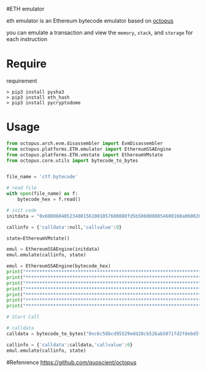 #ETH emulator

eth emulator is an Ethereum bytecode emulator based on [octopus](https://github.com/quoscient/octopus)

you can emulate a transaction and view the `memory`, `stack`, and `storage` for each instruction

# Require

requirement

```
> pip3 install pysha3
> pip3 install eth_hash
> pip3 install pycryptodome
```

# Usage

```py
from octopus.arch.evm.disassembler import EvmDisassembler
from octopus.platforms.ETH.emulator import EthereumSSAEngine
from octopus.platforms.ETH.vmstate import EthereumVMstate
from octopus.core.utils import bytecode_to_bytes


file_name = 'ctf.bytecode'

# read file
with open(file_name) as f:
    bytecode_hex = f.read()

# init code
initdata = "0x608060405234801561001057600080fd5b5060008054600160a060020a0319163317815560036002557feb3effabe9960401da2b4dbf9e92b0b40569c5f005f81491c9d92f574adb5b0b907f7e782580d29c5c8c2fc261c858906ff320bd5d2e005b5669cc140d42f15d9b08905b60108110156100845791811881019160010161006d565b505060015561023e806100986000396000f300"

callinfo = {'calldata':null,'callvalue':0}

state=EthereumVMstate()

emul = EthereumSSAEngine(initdata)
emul.emulate(callinfo, state)

emul = EthereumSSAEngine(bytecode_hex)
print("******************************************************************")
print("******************************************************************")
print("******************************************************************")
print("******************************************************************")
print("******************************************************************")
print("******************************************************************")
print("******************************************************************")

# Start Call

# calldata
calldata = bytecode_to_bytes("0xc6c58bcd95529edd28cb526ab5071fd2fdebd5fc4e08b2af6876dd33a57764a970157576")

callinfo = {'calldata':calldata,'callvalue':0}
emul.emulate(callinfo, state)

```


#Refenrence
https://github.com/quoscient/octopus